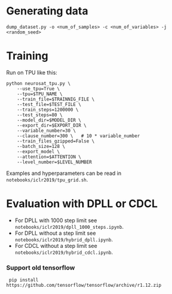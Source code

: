 # Generating data

    dump_dataset.py -o <num_of_samples> -c <num_of_variables> -j <random_seed>
    
# Training

Run on TPU like this:

    python neurosat_tpu.py \
        --use_tpu=True \
        --tpu=$TPU_NAME \
        --train_file=$TRAINNIG_FILE \
        --test_file=$TEST_FILE \
        --train_steps=1200000 \
        --test_steps=80 \
        --model_dir=$MODEL_DIR \
        --export_dir=$EXPORT_DIR \
        --variable_number=30 \
        --clause_number=300 \   # 10 * variable_number
        --train_files_gzipped=False \
        --batch_size=128 \
        --export_model \
        --attention=$ATTENTION \
        --level_number=$LEVEL_NUMBER

Examples and hyperparameters can be read in `notebooks/iclr2019/tpu_grid.sh`.

# Evaluation with DPLL or CDCL

* For DPLL with 1000 step limit see `notebooks/iclr2019/dpll_1000_steps.ipynb`.
* For DPLL without a step limit see `notebooks/iclr2019/hybrid_dpll.ipynb`.
* For CDCL without a step limit see `notebooks/iclr2019/hybrid_cdcl.ipynb`.

### Support old tensorflow
```
 pip install https://github.com/tensorflow/tensorflow/archive/r1.12.zip
```
